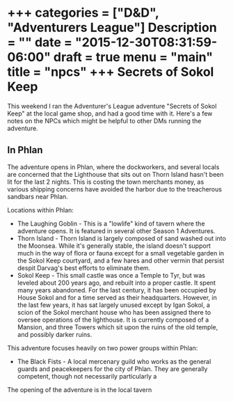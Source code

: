 +++
categories = ["D&D", "Adventurers League"]
Description = ""
date = "2015-12-30T08:31:59-06:00"
draft = true
menu = "main"
title = "npcs"
+++
Secrets of Sokol Keep
=====================

This weekend I ran the Adventurer's League adventure "Secrets of Sokol Keep" at the local game shop, and had a good time with it.  Here's a few notes on the NPCs which might be helpful to other DMs running the adventure.

In Phlan
--------

The adventure opens in Phlan, where the dockworkers, and several locals are concerned that the Lighthouse that sits out on Thorn Island hasn't been lit for the last 2 nights.  This is costing the town merchants money, as various shipping concerns have avoided the harbor due to the treacherous sandbars near Phlan. 

Locations within Phlan: 

* The Laughing Goblin - This is a "lowlife" kind of tavern where the adventure opens. It is featured in several other Season 1 Adventures.
* Thorn Island - Thorn Island is largely composed of sand washed out into the Moonsea.  While it's generally stable, the island doesn't support much in the way of flora or fauna except for a small vegetable garden in the Sokol Keep courtyard, and a few hares and other vermin that persist despit Darvag's best efforts to eliminate them.
* Sokol Keep - This small castle was once a Temple to Tyr, but was leveled about 200 years ago, and rebuilt into a proper castle.  It spent many years abandoned. For the last century, it has been occupied by House Sokol and for a time served as their headquarters.  However, in the last few years, it has sat largely unused except by Igan Sokol, a scion of the Sokol merchant house who has been assigned there to oversee operations of the lighthouse. It is currently composed of a Mansion, and three Towers which sit upon the ruins of the old temple, and possibly darker ruins.


This adventure focuses heavily on two power groups within Phlan: 

* The Black Fists - A local mercenary guild who works as the general guards and peacekeepers for the city of Phlan. They are generally competent, though not necessarily particularly a

The opening of the adventure is in the local tavern 

